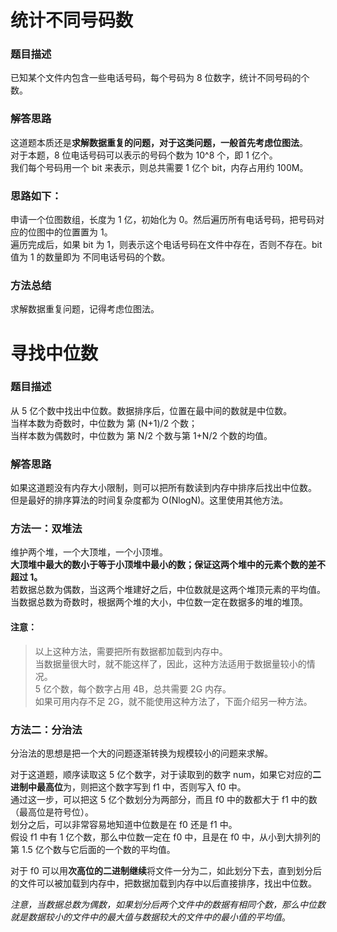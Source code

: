 # 统计不同号码数
### 题目描述
已知某个文件内包含一些电话号码，每个号码为 8 位数字，统计不同号码的个数。

### 解答思路
这道题本质还是**求解数据重复的问题，对于这类问题，一般首先考虑位图法**。  
对于本题，8 位电话号码可以表示的号码个数为 10^8 个，即 1 亿个。  
我们每个号码用一个 bit 来表示，则总共需要 1 亿个 bit，内存占用约 100M。

### 思路如下：
申请一个位图数组，长度为 1 亿，初始化为 0。然后遍历所有电话号码，把号码对应的位图中的位置置为 1。  
遍历完成后，如果 bit 为 1，则表示这个电话号码在文件中存在，否则不存在。bit 值为 1 的数量即为 不同电话号码的个数。
### 方法总结
求解数据重复问题，记得考虑位图法。

# 寻找中位数
### 题目描述
从 5 亿个数中找出中位数。数据排序后，位置在最中间的数就是中位数。  
当样本数为奇数时，中位数为 第 (N+1)/2 个数；  
当样本数为偶数时，中位数为 第 N/2 个数与第 1+N/2 个数的均值。
### 解答思路
如果这道题没有内存大小限制，则可以把所有数读到内存中排序后找出中位数。  
但是最好的排序算法的时间复杂度都为 O(NlogN)。这里使用其他方法。

### 方法一：双堆法
维护两个堆，一个大顶堆，一个小顶堆。  
**大顶堆中最大的数小于等于小顶堆中最小的数；保证这两个堆中的元素个数的差不超过 1。**  
若数据总数为偶数，当这两个堆建好之后，中位数就是这两个堆顶元素的平均值。  
当数据总数为奇数时，根据两个堆的大小，中位数一定在数据多的堆的堆顶。
#### 注意：
> 以上这种方法，需要把所有数据都加载到内存中。  
当数据量很大时，就不能这样了，因此，这种方法适用于数据量较小的情况。  
5 亿个数，每个数字占用 4B，总共需要 2G 内存。  
如果可用内存不足 2G，就不能使用这种方法了，下面介绍另一种方法。

### 方法二：分治法
分治法的思想是把一个大的问题逐渐转换为规模较小的问题来求解。

对于这道题，顺序读取这 5 亿个数字，对于读取到的数字 num，如果它对应的**二进制中最高位**为，则把这个数字写到 f1 中，否则写入 f0 中。  
通过这一步，可以把这 5 亿个数划分为两部分，而且 f0 中的数都大于 f1 中的数（最高位是符号位）。  
划分之后，可以非常容易地知道中位数是在 f0 还是 f1 中。  
假设 f1 中有 1 亿个数，那么中位数一定在 f0 中，且是在 f0 中，从小到大排列的第 1.5 亿个数与它后面的一个数的平均值。  

对于 f0 可以用**次高位的二进制继续**将文件一分为二，如此划分下去，直到划分后的文件可以被加载到内存中，把数据加载到内存中以后直接排序，找出中位数。

*注意，当数据总数为偶数，如果划分后两个文件中的数据有相同个数，那么中位数就是数据较小的文件中的最大值与数据较大的文件中的最小值的平均值*。

